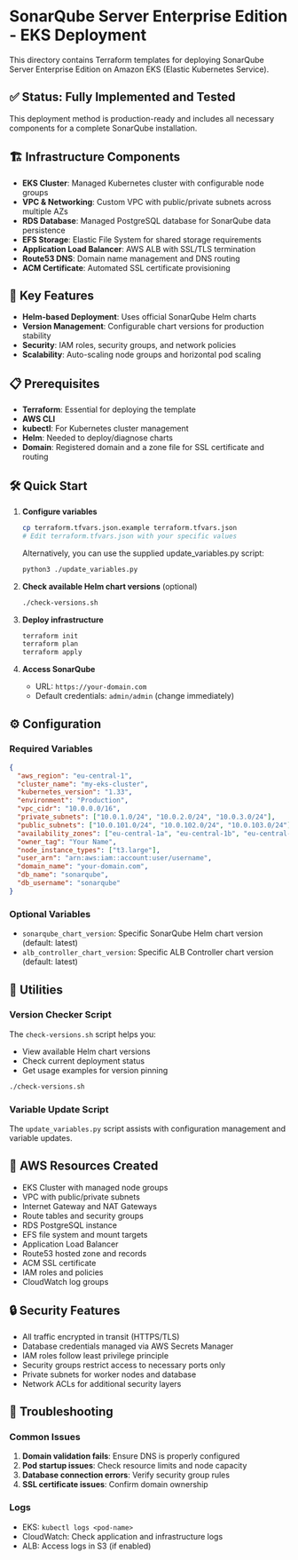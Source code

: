 # SonarQube Server Enterprise Edition - EKS Deployment

This directory contains Terraform templates for deploying SonarQube Server Enterprise Edition on Amazon EKS (Elastic Kubernetes Service).

## ✅ Status: Fully Implemented and Tested

This deployment method is production-ready and includes all necessary components for a complete SonarQube installation.

## 🏗️ Infrastructure Components

- **EKS Cluster**: Managed Kubernetes cluster with configurable node groups
- **VPC & Networking**: Custom VPC with public/private subnets across multiple AZs
- **RDS Database**: Managed PostgreSQL database for SonarQube data persistence
- **EFS Storage**: Elastic File System for shared storage requirements
- **Application Load Balancer**: AWS ALB with SSL/TLS termination
- **Route53 DNS**: Domain name management and DNS routing
- **ACM Certificate**: Automated SSL certificate provisioning

## 🚀 Key Features

- **Helm-based Deployment**: Uses official SonarQube Helm charts
- **Version Management**: Configurable chart versions for production stability
- **Security**: IAM roles, security groups, and network policies
- **Scalability**: Auto-scaling node groups and horizontal pod scaling

## 📋 Prerequisites

- **Terraform**: Essential for deploying the template
- **AWS CLI**
- **kubectl**: For Kubernetes cluster management
- **Helm**: Needed to deploy/diagnose charts
- **Domain**: Registered domain and a zone file for SSL certificate and routing

## 🛠️ Quick Start

1. **Configure variables**
   ```bash
   cp terraform.tfvars.json.example terraform.tfvars.json
   # Edit terraform.tfvars.json with your specific values
   ```
   Alternatively, you can use the supplied update_variables.py script:
   ```bash
   python3 ./update_variables.py
   ```

2. **Check available Helm chart versions** (optional)
   ```bash
   ./check-versions.sh
   ```

3. **Deploy infrastructure**
   ```bash
   terraform init
   terraform plan
   terraform apply
   ```

4. **Access SonarQube**
   - URL: `https://your-domain.com`
   - Default credentials: `admin/admin` (change immediately)

## ⚙️ Configuration

### Required Variables
```json
{
  "aws_region": "eu-central-1",
  "cluster_name": "my-eks-cluster", 
  "kubernetes_version": "1.33",
  "environment": "Production",
  "vpc_cidr": "10.0.0.0/16",
  "private_subnets": ["10.0.1.0/24", "10.0.2.0/24", "10.0.3.0/24"],
  "public_subnets": ["10.0.101.0/24", "10.0.102.0/24", "10.0.103.0/24"],
  "availability_zones": ["eu-central-1a", "eu-central-1b", "eu-central-1c"],
  "owner_tag": "Your Name",
  "node_instance_types": ["t3.large"],
  "user_arn": "arn:aws:iam::account:user/username",
  "domain_name": "your-domain.com",
  "db_name": "sonarqube",
  "db_username": "sonarqube"
}
```

### Optional Variables
- `sonarqube_chart_version`: Specific SonarQube Helm chart version (default: latest)
- `alb_controller_chart_version`: Specific ALB Controller chart version (default: latest)

## 🔧 Utilities

### Version Checker Script
The `check-versions.sh` script helps you:
- View available Helm chart versions
- Check current deployment status
- Get usage examples for version pinning

```bash
./check-versions.sh
```

### Variable Update Script
The `update_variables.py` script assists with configuration management and variable updates.

## 🏢 AWS Resources Created

- EKS Cluster with managed node groups
- VPC with public/private subnets
- Internet Gateway and NAT Gateways
- Route tables and security groups
- RDS PostgreSQL instance
- EFS file system and mount targets
- Application Load Balancer
- Route53 hosted zone and records
- ACM SSL certificate
- IAM roles and policies
- CloudWatch log groups

## 🔒 Security Features

- All traffic encrypted in transit (HTTPS/TLS)
- Database credentials managed via AWS Secrets Manager
- IAM roles follow least privilege principle
- Security groups restrict access to necessary ports only
- Private subnets for worker nodes and database
- Network ACLs for additional security layers


## 🐛 Troubleshooting

### Common Issues
1. **Domain validation fails**: Ensure DNS is properly configured
2. **Pod startup issues**: Check resource limits and node capacity
3. **Database connection errors**: Verify security group rules
4. **SSL certificate issues**: Confirm domain ownership

### Logs
- EKS: `kubectl logs <pod-name>`
- CloudWatch: Check application and infrastructure logs
- ALB: Access logs in S3 (if enabled)
